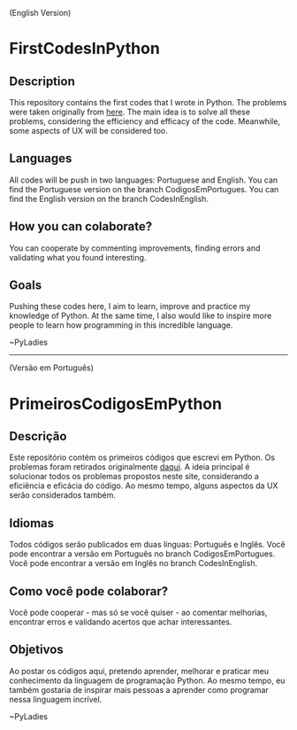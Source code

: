 (English Version)
# FirstCodesInPython

## Description
 This repository contains the first codes that I wrote in Python.
 The problems were taken originally from [here](https://www.ime.usp.br/~macmulti/exercicios/inteiros/index.html).
 The main idea is to solve all these problems, considering the efficiency and efficacy of the code.
 Meanwhile, some aspects of UX will be considered too.
 
## Languages
 All codes will be push in two languages: Portuguese and English.
 You can find the Portuguese version on the branch CodigosEmPortugues.
 You can find the English version on the branch CodesInEnglish.
 
## How you can colaborate?
 You can cooperate by commenting improvements, finding errors and validating what you found interesting.

## Goals
 Pushing these codes here, I aim to learn, improve and practice my knowledge of Python.
 At the same time, I also would like to inspire more people to learn how programming in this incredible language.
 
 ~PyLadies

-----------------------

(Versão em Português)
# PrimeirosCodigosEmPython

## Descrição
 Este repositório contém os primeiros códigos que escrevi em Python.
 Os problemas foram retirados originalmente [daqui](https://www.ime.usp.br/~macmulti/exercicios/inteiros/index.html).
 A ideia principal é solucionar todos os problemas propostos neste site, considerando a eficiência e eficácia do código.
 Ao mesmo tempo, alguns aspectos da UX serão considerados também.
 
## Idiomas
 Todos códigos serão publicados em duas línguas: Português e Inglês.
 Você pode encontrar a versão em Português no branch CodigosEmPortugues.
 Você pode encontrar a versão em Inglês no branch CodesInEnglish.
 
## Como você pode colaborar?
 Você pode cooperar - mas só se você quiser - ao comentar melhorias, encontrar erros e validando acertos que achar interessantes.

## Objetivos
 Ao postar os códigos aqui, pretendo aprender, melhorar e praticar meu conhecimento da linguagem de programação Python.
 Ao mesmo tempo, eu também gostaria de inspirar mais pessoas a aprender como programar nessa linguagem incrível.
 
 ~PyLadies
